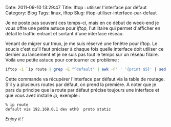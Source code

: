 Date: 2011-09-10 13:29:47
Title: Iftop : utiliser l'interface par défaut
Category: Blog
Tags: linux, iftop
Slug: iftop-utiliser-interface-par-defaut

Je ne poste pas souvent ces temps-ci, mais en ce début de week-end je vous offre une petite astuce pour _iftop_, l'utilitaire qui permet d'afficher en détail le traffic entrant et sortant d'une interface réseau.

Venant de migrer sur tmux, je me suis réservé une fenêtre pour iftop. Le soucis c'est qu'il faut préciser à chaque fois quelle interface doit utiliser ce dernier au lancement et je ne suis pas tout le temps sur un réseau filaire. Voilà une petite astuce pour contourner ce problème :

``` bash
iftop -i `ip route | grep -E "^default" | awk -F' ' '{print $5}' | sed -n 1p`
```

Cette commande va récupérer l'interface par défaut via la table de routage. S'il y a plusieurs routes par défaut, on prend la première. A noter que je pars du principe que la route par défaut précise toujours une interface et que vous avez installé _ip_, exemple :

    % ip route
    default via 192.168.0.1 dev eth0  proto static

_Enjoy it !_
